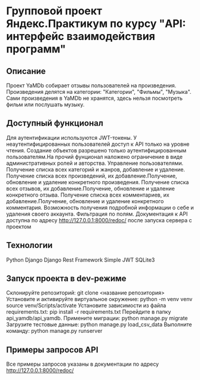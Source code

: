# Групповой проект Яндекс.Практикум по курсу "API: интерфейс взаимодействия программ" #
## Описание ##
Проект YaMDb собирает отзывы пользователей на произведения.
Произведения делятся на категории: "Категории", "Фильмы", "Музыка".
Сами произведения в YaMDb не хранятся, здесь нельзя посмотреть фильм или послушать музыку.

## Доступный функционал ##
Для аутентификации используются JWT-токены.
У неаутентифицированных пользователей доступ к API только на уровне чтения.
Создание объектов разрешено только аутентифицированным пользователям.На прочий фунционал наложено ограничение в виде административных ролей и авторства.
Управление пользователями.
Получение списка всех категорий и жанров, добавление и удаление.
Получение списка всех произведений, их добавление.Получение, обновление и удаление конкретного произведения.
Получение списка всех отзывов, их добавление.Получение, обновление и удаление конкретного отзыва.
Получение списка всех комментариев, их добавление.Получение, обновление и удаление конкретного комментария.
Возможность получения подробной информации о себе и удаления своего аккаунта.
Фильтрация по полям.
Документация к API доступна по адресу http://127.0.0.1:8000/redoc/ после запуска сервера с проектом
## Технологии ##
Python
Django
Django Rest Framework
Simple JWT
SQLite3
## Запуск проекта в dev-режиме ##
Склонируйте репозиторий:
git clone <название репозитория>
Установите и активируйте виртуальное окружение:
python -m venv venv
source venv/Scripts/activate
Установите зависимости из файла requirements.txt:
pip install -r requirements.txt
Перейдите в папку api_yamdb/api_yamdb.
Примените миграции:
python manage.py migrate
Загрузите тестовые данные:
python manage.py load_csv_data
Выполните команду:
python manage.py runserver
## Примеры запросов API ##
Все примеры запросов указаны в документации по адресу http://127.0.0.1:8000/redoc/

